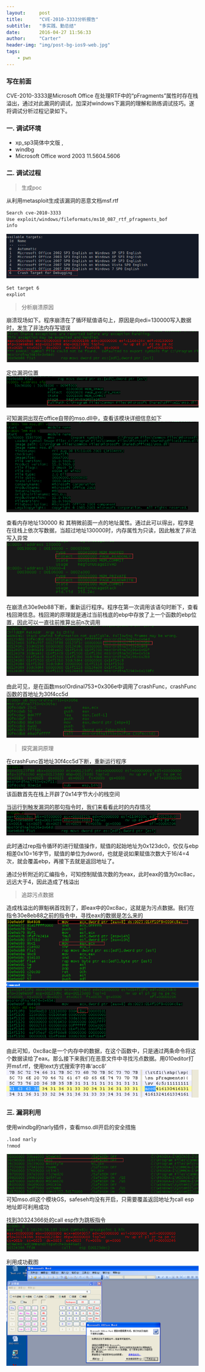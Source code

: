 ```yaml
---
layout:     post
title:      "CVE-2010-3333分析报告"
subtitle:   "多实践、勤总结"
date:       2016-04-27 11:56:33
author:     "Carter"
header-img: "img/post-bg-ios9-web.jpg"
tags:
    - pwn
---
```


### 写在前面

CVE-2010-3333是Microsoft Office 在处理RTF中的“pFragments”属性时存在栈溢出，通过对此漏洞的调试，加深对windows下漏洞的理解和熟练调试技巧。遂将调试分析过程记录如下。

### 一. 调试环境

 - xp_sp3简体中文版 ,
 - windbg
 - Microsoft Office word 2003 11.5604.5606

### 二. 调试过程

>生成poc

从利用metasploit生成该漏洞的恶意文档msf.rtf
```sh
Search cve-2010-3333
Use exploit/windows/fileformats/ms10_087_rtf_pfragments_bof
info
```
![img](https://raw.githubusercontent.com/carterMgj/blog_img/master/2016-04-27-CVE-2010-3333/1.png)
```sh
Set target 6
expliot
```



>分析崩溃原因

崩溃现场如下。程序崩溃在了循环赋值语句上，原因是向edi=130000写入数据时，发生了非法内存写错误
![img](https://raw.githubusercontent.com/carterMgj/blog_img/master/2016-04-27-CVE-2010-3333/2.png)

定位漏洞位置
![img](https://raw.githubusercontent.com/carterMgj/blog_img/master/2016-04-27-CVE-2010-3333/3.png)

可知漏洞出现在office自带的mso.dll中，查看该模块详细信息如下
![img](https://raw.githubusercontent.com/carterMgj/blog_img/master/2016-04-27-CVE-2010-3333/4.png)

查看内存地址130000 和 其稍微前面一点的地址属性。通过此可以得出，程序是在往栈上依次写数据，当超过地址130000时，内存属性为只读，因此触发了非法写入异常
![img](https://raw.githubusercontent.com/carterMgj/blog_img/master/2016-04-27-CVE-2010-3333/5.png)

在崩溃点30e9eb88下断，重新运行程序。程序在第一次调用该语句时断下，查看栈回溯信息。栈回溯的原理就是通过当前栈底的ebp中存放了上一个函数的ebp位置，因此可以一直往前推算出前n次调用
![img](https://raw.githubusercontent.com/carterMgj/blog_img/master/2016-04-27-CVE-2010-3333/6.png)

由此可见，是在函数mso!Ordinal753+0x306e中调用了crashFunc，crashFunc函数的首地址为30f4cc5d
![img](https://raw.githubusercontent.com/carterMgj/blog_img/master/2016-04-27-CVE-2010-3333/7.png)




>探究漏洞原理

在crashFunc首地址30f4cc5d下断，重新运行程序
![img](https://raw.githubusercontent.com/carterMgj/blog_img/master/2016-04-27-CVE-2010-3333/8.png)
该函数首先在栈上开辟了0x14字节大小的栈空间

当运行到触发漏洞的那句指令时，我们来看看此时的内存情况
![img](https://raw.githubusercontent.com/carterMgj/blog_img/master/2016-04-27-CVE-2010-3333/9.png)

此时通过rep指令循环的进行赋值操作，赋值的起始地址为0x123dc0，仅仅与ebp相差0x10=16字节，赋值的单位为dword，也就是说如果赋值次数大于16/4=4次，就会覆盖ebp，再接下去就是返回地址了。

通过分析附近的汇编指令，可知控制赋值次数的为eax，此时eax的值为0xc8ac，远远大于4，因此造成了栈溢出



>追踪污点数据

造成栈溢出的罪魁祸首找到了，即eax中的0xc8ac，这就是为污点数据。我们在指令30e8eb88之前的指令中，寻找eax的数据是怎么来的
![img](https://raw.githubusercontent.com/carterMgj/blog_img/master/2016-04-27-CVE-2010-3333/10.png)

由此可知，0xc8ac是一个内存中的数据，在这个函数中，只是通过两条命令将这个数据读给了eax。那么接下来我们在恶意文件中寻找污点数据。用010editor打开msf.rtf，使用text方式搜索字符串‘acc8’
![img](https://raw.githubusercontent.com/carterMgj/blog_img/master/2016-04-27-CVE-2010-3333/11.png)

### 三. 漏洞利用

使用windbg的narly插件，查看mso.dll开启的安全措施
```sh
.load narly
!nmod
```
![img](https://raw.githubusercontent.com/carterMgj/blog_img/master/2016-04-27-CVE-2010-3333/12.png)
可知mso.dll这个模块GS，safeseh均没有开启，只需要覆盖返回地址为call esp地址即可利用成功

找到30324366处的call esp作为跳板指令
![img](https://raw.githubusercontent.com/carterMgj/blog_img/master/2016-04-27-CVE-2010-3333/13.png)

利用成功截图
![img](https://raw.githubusercontent.com/carterMgj/blog_img/master/2016-04-27-CVE-2010-3333/14.png)